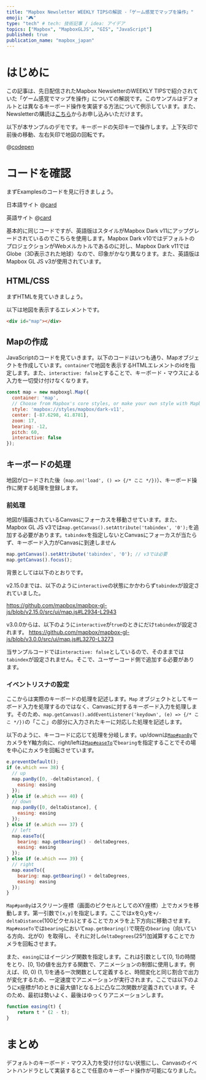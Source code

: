 ```yaml
---
title: "Mapbox Newsletter WEEKLY TIPSの解説 -「ゲーム感覚でマップを操作」"
emoji: "🎮"
type: "tech" # tech: 技術記事 / idea: アイデア
topics: ["Mapbox", "MapboxGLJS", "GIS", "JavaScript"]
published: true
publication_name: "mapbox_japan"
---
```


# はじめに

この記事は、先日配信されたMapbox NewsletterのWEEKLY TIPSで紹介されていた「ゲーム感覚でマップを操作」についての解説です。このサンプルはデフォルトとは異なるキーボード操作を実装する方法について例示しています。また、Newsletterの購読は[こちら](https://www.mapbox.jp/blog?#:~:text=%E3%83%8B%E3%83%A5%E3%83%BC%E3%82%B9%E3%83%AC%E3%82%BF%E3%83%BC%E3%82%92%E8%B3%BC%E8%AA%AD)からお申し込みいただけます。

以下が本サンプルのデモです。キーボードの矢印キーで操作します。上下矢印で前後の移動、左右矢印で地図の回転です。

@[codepen](https://codepen.io/OttyLab/pen/rNRGeoM)


# コードを確認

まずExamplesのコードを見に行きましょう。

日本語サイト
@[card](https://docs.mapbox.com/jp/mapbox-gl-js/example/game-controls/)

英語サイト
@[card](https://docs.mapbox.com/mapbox-gl-js/example/game-controls/)

基本的に同じコードですが、英語版はスタイルがMapbox Dark v11にアップグレードされているのでこちらを使用します。Mapbox Dark v10ではデフォルトのプロジェクションがWebメルカトルであるのに対し、Mapbox Dark v11ではGlobe（3D表示された地球）なので、印象がかなり異なります。また、英語版はMapbox GL JS v3が使用されています。

## HTML/CSS

まずHTMLを見ていきましょう。

以下は地図を表示するエレメントです。

```HTML
<div id="map"></div>
```

## Mapの作成

JavaScriptのコードを見ていきます。以下のコードはいつも通り、Mapオブジェクトを作成しています。`container`で地図を表示するHTMLエレメントのidを指定します。また、`interactive: false`とすることで、キーボード・マウスによる入力を一切受け付けなくなります。

```JavaScript
const map = new mapboxgl.Map({
  container: 'map',
  // Choose from Mapbox's core styles, or make your own style with Mapbox Studio
  style: 'mapbox://styles/mapbox/dark-v11',
  center: [-87.6298, 41.8781],
  zoom: 17,
  bearing: -12,
  pitch: 60,
  interactive: false
});
```

## キーボードの処理
地図がロードされた後（`map.on('load', () => {/* ここ */})`）、キーボード操作に関する処理を登録します。

### 前処理
地図が描画されているCanvasにフォーカスを移動させています。また、Mapbox GL JS v3では`map.getCanvas().setAttribute('tabindex', '0');`を追加する必要があります。`tabindex`を指定しないとCanvasにフォーカスが当たらず、キーボード入力がCanvasに到達しません

```JavaScript
map.getCanvas().setAttribute('tabindex', '0'); // v3では必要
map.getCanvas().focus();
```

背景としては以下のとおりです。

v2.15.0までは、以下のように`interactive`の状態にかかわらず`tabindex`が設定されていました。

https://github.com/mapbox/mapbox-gl-js/blob/v2.15.0/src/ui/map.js#L2934-L2943

v3.0.0からは、以下のように`interactive`が`true`のときにだけ`tabindex`が設定されます。
https://github.com/mapbox/mapbox-gl-js/blob/v3.0.0/src/ui/map.js#L3270-L3273

当サンプルコードでは`interactive: false`としているので、そのままでは`tabindex`が設定されません。そこで、ユーザーコード側で追加する必要があります。

### イベントリスナの設定
ここからは実際のキーボードの処理を記述します。`Map` オブジェクトとしてキーボード入力を処理するのではなく、Canvasに対するキーボード入力を処理します。そのため、`map.getCanvas().addEventListener('keydown', (e) => {/* ここ */})`の「ここ」の部分に入力されたキーに対応した処理を記述します。

以下のように、キーコードに応じて処理を分岐します。up/downは[`Map#panBy`](https://docs.mapbox.com/mapbox-gl-js/api/map/#map#panby)でカメラをY軸方向に、right/leftは[`Map#easeTo`](https://docs.mapbox.com/mapbox-gl-js/api/map/#map#easeto)で`bearing`を指定することでその場を中心にカメラを回転させています。

```JavaScript
e.preventDefault();
if (e.which === 38) {
  // up
  map.panBy([0, -deltaDistance], {
    easing: easing
  });
} else if (e.which === 40) {
  // down
  map.panBy([0, deltaDistance], {
    easing: easing
  });
} else if (e.which === 37) {
  // left
  map.easeTo({
    bearing: map.getBearing() - deltaDegrees,
    easing: easing
  });
} else if (e.which === 39) {
  // right
  map.easeTo({
    bearing: map.getBearing() + deltaDegrees,
    easing: easing
  });
}
```

`Map#panBy`はスクリーン座標（画面のピクセルとしてのXY座標）上でカメラを移動します。第一引数で`[x,y]`を指定します。ここではxを0,yを`+/-deltaDistance`(100ピクセル)とすることでカメラを上下方向に移動させます。`Map#easeTo`では`bearing`において`map.getBearing()`で現在の`bearing`（向いている方向、北が0）を取得し、それに対し`deltaDegrees`(25°)加減算することでカメラを回転させます。

また、`easing`にはイージング関数を指定します。これは引数として[0, 1]の時間をとり、[0, 1]の値を出力する関数で、アニメーションの制御に使用します。例えば、(0, 0) (1, 1)を通る一次関数として定義すると、時間変化と同じ割合で出力が変化するため、一定速度でアニメーションが実行されます。ここでは以下のようにx座標が1のときに最大値1となる上に凸な二次関数が定義されています。そのため、最初は勢いよく、最後はゆっくりアニメーションします。

```JavaScript
function easing(t) {
    return t * (2 - t);
}
```


# まとめ
デフォルトのキーボード・マウス入力を受け付けない状態にし、Canvasのイベントハンドラとして実装するとこで任意のキーボード操作が可能になりました。
